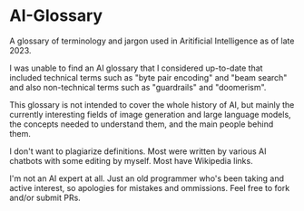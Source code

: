 # AI-Glossary
A glossary of terminology and jargon used in Aritificial Intelligence as of late 2023.

I was unable to find an AI glossary that I considered up-to-date that included technical terms such as "byte pair encoding" and "beam search" and also non-technical terms such as "guardrails" and "doomerism".

This glossary is not intended to cover the whole history of  AI, but mainly the currently interesting fields of image generation and large language models, the concepts needed to understand them, and the main people behind them.

I don't want to plagiarize definitions. Most were written by various AI chatbots with some editing by myself. Most have Wikipedia links.

I'm not an AI expert at all. Just an old programmer who's been taking and active interest, so apologies for mistakes and ommissions. Feel free to fork and/or submit PRs.

